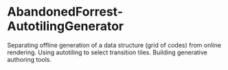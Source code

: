 # AbandonedForrest-AutotilingGenerator
 Separating offline generation of a data structure (grid of codes) from online rendering. Using autotiling to select transition tiles. Building generative authoring tools. 
